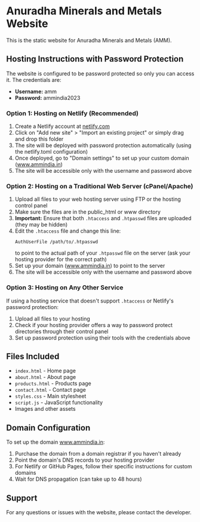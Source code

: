 # Anuradha Minerals and Metals Website

This is the static website for Anuradha Minerals and Metals (AMM).

## Hosting Instructions with Password Protection

The website is configured to be password protected so only you can access it. The credentials are:
- **Username:** amm
- **Password:** ammindia2023

### Option 1: Hosting on Netlify (Recommended)

1. Create a Netlify account at [netlify.com](https://www.netlify.com/)
2. Click on "Add new site" > "Import an existing project" or simply drag and drop this folder
3. The site will be deployed with password protection automatically (using the netlify.toml configuration)
4. Once deployed, go to "Domain settings" to set up your custom domain (www.ammindia.in)
5. The site will be accessible only with the username and password above

### Option 2: Hosting on a Traditional Web Server (cPanel/Apache)

1. Upload all files to your web hosting server using FTP or the hosting control panel
2. Make sure the files are in the public_html or www directory
3. **Important:** Ensure that both `.htaccess` and `.htpasswd` files are uploaded (they may be hidden)
4. Edit the `.htaccess` file and change this line:
   ```
   AuthUserFile /path/to/.htpasswd
   ```
   to point to the actual path of your `.htpasswd` file on the server (ask your hosting provider for the correct path)
5. Set up your domain (www.ammindia.in) to point to the server
6. The site will be accessible only with the username and password above

### Option 3: Hosting on Any Other Service

If using a hosting service that doesn't support `.htaccess` or Netlify's password protection:

1. Upload all files to your hosting
2. Check if your hosting provider offers a way to password protect directories through their control panel
3. Set up password protection using their tools with the credentials above

## Files Included

- `index.html` - Home page
- `about.html` - About page
- `products.html` - Products page
- `contact.html` - Contact page
- `styles.css` - Main stylesheet
- `script.js` - JavaScript functionality
- Images and other assets

## Domain Configuration

To set up the domain www.ammindia.in:

1. Purchase the domain from a domain registrar if you haven't already
2. Point the domain's DNS records to your hosting provider
3. For Netlify or GitHub Pages, follow their specific instructions for custom domains
4. Wait for DNS propagation (can take up to 48 hours)

## Support

For any questions or issues with the website, please contact the developer.
